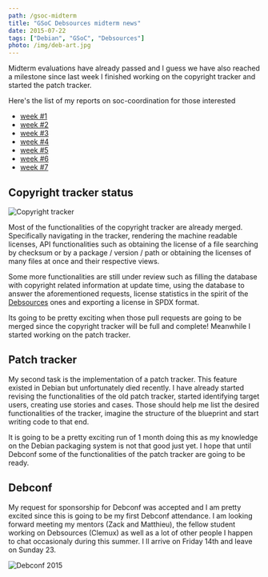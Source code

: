 ```yaml
---
path: /gsoc-midterm
title: "GSoC Debsources midterm news"
date: 2015-07-22
tags: ["Debian", "GSoC", "Debsources"]
photo: /img/deb-art.jpg
---
```


Midterm evaluations have already passed and I guess we have also reached a milestone since last week I finished working on the copyright tracker and started the patch tracker.

Here's the list of my reports on soc-coordination for those interested

- [week #1](http://lists.alioth.debian.org/pipermail/soc-coordination/2015-May/002459.html)
- [week #2](http://lists.alioth.debian.org/pipermail/soc-coordination/2015-June/002488.html)
- [week #3](http://lists.alioth.debian.org/pipermail/soc-coordination/2015-June/002506.html)
- [week #4](http://lists.alioth.debian.org/pipermail/soc-coordination/2015-June/002522.html)
- [week #5](http://lists.alioth.debian.org/pipermail/soc-coordination/2015-June/002542.html)
- [week #6](http://lists.alioth.debian.org/pipermail/soc-coordination/2015-July/002567.html)
- [week #7](http://lists.alioth.debian.org/pipermail/soc-coordination/2015-July/002591.html)

## Copyright tracker status

![Copyright tracker](/img/copyright-tracker.jpg)

Most of the functionalities of the copyright tracker are already merged. Specifically navigating in the tracker, rendering the machine readable licenses, API functionalities such as obtaining the license of a file searching by checksum or by a package / version / path or obtaining the licenses of many files at once and their respective views.

Some more functionalities are still under review such as filling the database with copyright related information at update time, using the database to answer the aforementioned requests, license statistics in the spirit of the [Debsources](https://sources.debian.net/stats) ones and exporting a license in SPDX format.

Its going to be pretty exciting when those pull requests are going to be merged since the copyright tracker will be full and complete! Meanwhile I started working on the patch tracker.

## Patch tracker

My second task is the implementation of a patch tracker. This feature existed in Debian but unfortunately died recently. I have already started revising the functionalities of the old patch tracker, started identifying target users, creating use stories and cases. Those should help me list the desired functionalities of the tracker, imagine the structure of the blueprint and start writing code to that end.

It is going to be a pretty exciting run of 1 month doing this as my knowledge on the Debian packaging system is not that good just yet. I hope that until Debconf some of the functionalities of the patch tracker are going to be ready.

## Debconf

My request for sponsorship for Debconf was accepted and I am pretty excited since this is going to be my first Debconf attendance. I am looking forward meeting my mentors (Zack and Matthieu), the fellow student working on Debsources (Clemux) as well as a lot of other people I happen to chat occasionaly during this summer. I ll arrive on Friday 14th and leave on Sunday 23.

![Debconf 2015](/img/dc15.png)
